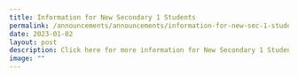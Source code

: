 ```yaml
---
title: Information for New Secondary 1 Students
permalink: /announcements/announcements/information-for-new-sec-1-students/
date: 2023-01-02
layout: post
description: Click here for more information for New Secondary 1 Students.
image: ""
---
```

